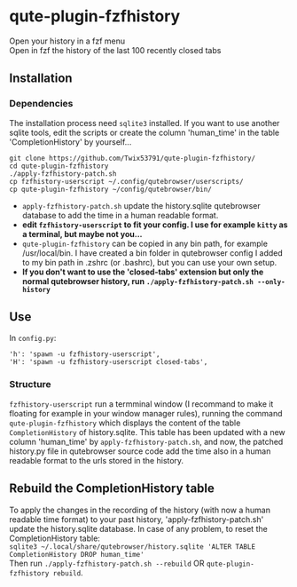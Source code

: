 # qute-plugin-fzfhistory

Open your history in a fzf menu  
Open in fzf the history of the last 100 recently closed tabs

## Installation
### Dependencies
The installation process need `sqlite3` installed. If you want to use another sqlite tools, edit the scripts or create the column 'human_time' in the table 'CompletionHistory' by yourself...

```
git clone https://github.com/Twix53791/qute-plugin-fzfhistory/
cd qute-plugin-fzfhistory
./apply-fzfhistory-patch.sh
cp fzfhistory-userscript ~/.config/qutebrowser/userscripts/
cp qute-plugin-fzfhistory ~/config/qutebrowser/bin/
```

* `apply-fzfhistory-patch.sh` update the history.sqlite qutebrowser database to add the time in a human readable format.
* **edit `fzfhistory-userscript` to fit your config. I use for example `kitty` as a terminal, but maybe not you...**
* `qute-plugin-fzfhistory` can be copied in any bin path, for example /usr/local/bin. I have created a bin folder in qutebrowser config I added to my bin path in .zshrc (or .bashrc), but you can use your own setup.
* **If you don't want to use the 'closed-tabs' extension but only the normal qutebrowser history, run `./apply-fzfhistory-patch.sh --only-history`**

## Use
In `config.py`:
```
'h': 'spawn -u fzfhistory-userscript',
'H': 'spawn -u fzfhistory-userscript closed-tabs',
```

### Structure
`fzfhistory-userscript` run a termminal window (I recommand to make it floating for example in your window manager rules), running the command `qute-plugin-fzfhistory` which displays the content of the table `CompletionHistory` of history.sqlite. This table has been updated with a new column 'human_time' by `apply-fzfhistory-patch.sh`, and now, the patched history.py file in qutebrowser source code add the time also in a human readable format to the urls stored in the history.

## Rebuild the CompletionHistory table
To apply the changes in the recording of the history (with now a human readable time format) to your past history, 'apply-fzfhistory-patch.sh' update the history.sqlite database. In case of any problem, to reset the CompletionHistory table:  
`sqlite3 ~/.local/share/qutebrowser/history.sqlite 'ALTER TABLE CompletionHistory DROP human_time'`  
Then run `./apply-fzfhistory-patch.sh --rebuild` OR `qute-plugin-fzfhistory rebuild`.
